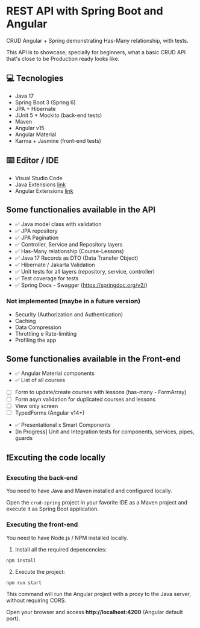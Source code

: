 # REST API with Spring Boot and Angular

CRUD Angular + Spring demonstrating Has-Many relationship, with tests.

This API is to showcase, specially for beginners, what a basic CRUD API that's close to be Production ready looks like.

## 💻 Tecnologies

- Java 17
- Spring Boot 3 (Spring 6)
- JPA + Hibernate
- JUnit 5 + Mockito (back-end tests)
- Maven
- Angular v15
- Angular Material
- Karma + Jasmine (front-end tests)

## ⌨️ Editor / IDE

- Visual Studio Code
- Java Extensions [link](https://marketplace.visualstudio.com/items?itemName=loiane.java-spring-extension-pack)
- Angular Extensions [link](https://marketplace.visualstudio.com/items?itemName=loiane.angular-extension-pack)

## Some functionalies available in the API

- ✅ Java model class with validation
- ✅ JPA repository
- ✅ JPA Pagination
- ✅ Controller, Service and Repository layers
- ✅ Has-Many relationship (Course-Lessons)
- ✅ Java 17 Records as DTO (Data Transfer Object)
- ✅ Hibernate / Jakarta Validation
- ✅ Unit tests for all layers (repository, service, controller)
- ✅ Test coverage for tests
- ✅ Spring Docs - Swagger (https://springdoc.org/v2/)

### Not implemented (maybe in a future version)
- Security (Authorization and Authentication)
- Caching
- Data Compression
- Throttling e Rate-limiting
- Profiling the app

## Some functionalies available in the Front-end

- ✅ Angular Material components
- ✅ List of all courses
- [ ] Form to update/create courses with lessons (has-many - FormArray)
- [ ] Form asyn validation for duplicated courses and lessons
- [ ] View only screen
- [ ] TypedForms (Angular v14+)
- ✅ Presentational x Smart Components
- [In Progress] Unit and Integration tests for components, services, pipes, guards

## ❗️Excuting the code locally

### Executing the back-end

You need to have Java and Maven installed and configured locally.

Open the `crud-spring` project in your favorite IDE as a Maven project and execute it as Spring Boot application.

### Executing the front-end

You need to have Node.js / NPM installed locally.

1) Install all the required depencencies:

```
npm install
```

2) Execute the project:

```
npm run start
```

This command will run the Angular project with a proxy to the Java server, without requiring CORS.

Open your browser and access **http://localhost:4200** (Angular default port).
